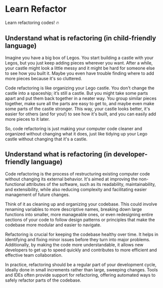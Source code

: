 # Learn Refactor
Learn refactoring codes! 🔥

## Understand what is refactoring (in child-friendly language)

Imagine you have a big box of Legos. You start building a castle with your Legos, but you just keep adding pieces wherever you want. After a while, your castle might look a little messy and it might be hard for someone else to see how you built it. Maybe you even have trouble finding where to add more pieces because it's so cluttered.

Code refactoring is like organizing your Lego castle. You don't change the castle into a spaceship; it’s still a castle. But you might take some parts apart and put them back together in a neater way. You group similar pieces together, make sure all the parts are easy to get to, and maybe even make some parts of the castle stronger. This way, your castle looks better, it's easier for others (and for you!) to see how it's built, and you can easily add more pieces to it later.

So, code refactoring is just making your computer code cleaner and organized without changing what it does, just like tidying up your Lego castle without changing that it's a castle.

## Understand what is refactoring (in developer-friendly language)

Code refactoring is the process of restructuring existing computer code without changing its external behavior. It's aimed at improving the non-functional attributes of the software, such as its readability, maintainability, and extensibility, while also reducing complexity and facilitating easier management of future changes.

Think of it as cleaning up and organizing your codebase. This could involve renaming variables to more descriptive names, breaking down large functions into smaller, more manageable ones, or even redesigning entire sections of your code to follow design patterns or principles that make the codebase more modular and easier to navigate.

Refactoring is crucial for keeping the codebase healthy over time. It helps in identifying and fixing minor issues before they turn into major problems. Additionally, by making the code more understandable, it allows new developers to get up to speed quickly and contributes to more efficient and effective team collaboration.

In practice, refactoring should be a regular part of your development cycle, ideally done in small increments rather than large, sweeping changes. Tools and IDEs often provide support for refactoring, offering automated ways to safely refactor parts of the codebase.